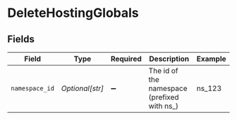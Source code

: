 # DeleteHostingGlobals


## Fields

| Field                                       | Type                                        | Required                                    | Description                                 | Example                                     |
| ------------------------------------------- | ------------------------------------------- | ------------------------------------------- | ------------------------------------------- | ------------------------------------------- |
| `namespace_id`                              | *Optional[str]*                             | :heavy_minus_sign:                          | The id of the namespace (prefixed with ns_) | ns_123                                      |